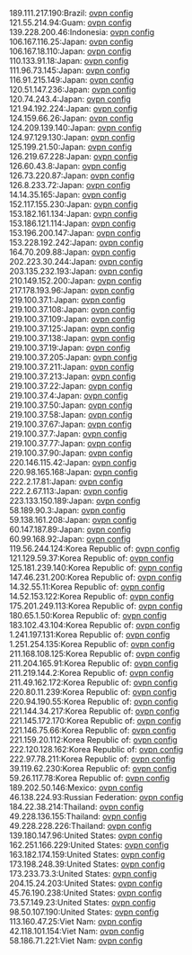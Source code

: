 189.111.217.190:Brazil: [ovpn config](vpn/189_111_217_190.ovpn)  
121.55.214.94:Guam: [ovpn config](vpn/121_55_214_94.ovpn)  
139.228.200.46:Indonesia: [ovpn config](vpn/139_228_200_46.ovpn)  
106.167.116.25:Japan: [ovpn config](vpn/106_167_116_25.ovpn)  
106.167.18.110:Japan: [ovpn config](vpn/106_167_18_110.ovpn)  
110.133.91.18:Japan: [ovpn config](vpn/110_133_91_18.ovpn)  
111.96.73.145:Japan: [ovpn config](vpn/111_96_73_145.ovpn)  
116.91.215.149:Japan: [ovpn config](vpn/116_91_215_149.ovpn)  
120.51.147.236:Japan: [ovpn config](vpn/120_51_147_236.ovpn)  
120.74.243.4:Japan: [ovpn config](vpn/120_74_243_4.ovpn)  
121.94.192.224:Japan: [ovpn config](vpn/121_94_192_224.ovpn)  
124.159.66.26:Japan: [ovpn config](vpn/124_159_66_26.ovpn)  
124.209.139.140:Japan: [ovpn config](vpn/124_209_139_140.ovpn)  
124.97.129.130:Japan: [ovpn config](vpn/124_97_129_130.ovpn)  
125.199.21.50:Japan: [ovpn config](vpn/125_199_21_50.ovpn)  
126.219.67.228:Japan: [ovpn config](vpn/126_219_67_228.ovpn)  
126.60.43.8:Japan: [ovpn config](vpn/126_60_43_8.ovpn)  
126.73.220.87:Japan: [ovpn config](vpn/126_73_220_87.ovpn)  
126.8.233.72:Japan: [ovpn config](vpn/126_8_233_72.ovpn)  
14.14.35.165:Japan: [ovpn config](vpn/14_14_35_165.ovpn)  
152.117.155.230:Japan: [ovpn config](vpn/152_117_155_230.ovpn)  
153.182.161.134:Japan: [ovpn config](vpn/153_182_161_134.ovpn)  
153.186.121.114:Japan: [ovpn config](vpn/153_186_121_114.ovpn)  
153.196.200.147:Japan: [ovpn config](vpn/153_196_200_147.ovpn)  
153.228.192.242:Japan: [ovpn config](vpn/153_228_192_242.ovpn)  
164.70.209.88:Japan: [ovpn config](vpn/164_70_209_88.ovpn)  
202.223.30.244:Japan: [ovpn config](vpn/202_223_30_244.ovpn)  
203.135.232.193:Japan: [ovpn config](vpn/203_135_232_193.ovpn)  
210.149.152.200:Japan: [ovpn config](vpn/210_149_152_200.ovpn)  
217.178.193.96:Japan: [ovpn config](vpn/217_178_193_96.ovpn)  
219.100.37.1:Japan: [ovpn config](vpn/219_100_37_1.ovpn)  
219.100.37.108:Japan: [ovpn config](vpn/219_100_37_108.ovpn)  
219.100.37.109:Japan: [ovpn config](vpn/219_100_37_109.ovpn)  
219.100.37.125:Japan: [ovpn config](vpn/219_100_37_125.ovpn)  
219.100.37.138:Japan: [ovpn config](vpn/219_100_37_138.ovpn)  
219.100.37.19:Japan: [ovpn config](vpn/219_100_37_19.ovpn)  
219.100.37.205:Japan: [ovpn config](vpn/219_100_37_205.ovpn)  
219.100.37.211:Japan: [ovpn config](vpn/219_100_37_211.ovpn)  
219.100.37.213:Japan: [ovpn config](vpn/219_100_37_213.ovpn)  
219.100.37.22:Japan: [ovpn config](vpn/219_100_37_22.ovpn)  
219.100.37.4:Japan: [ovpn config](vpn/219_100_37_4.ovpn)  
219.100.37.50:Japan: [ovpn config](vpn/219_100_37_50.ovpn)  
219.100.37.58:Japan: [ovpn config](vpn/219_100_37_58.ovpn)  
219.100.37.67:Japan: [ovpn config](vpn/219_100_37_67.ovpn)  
219.100.37.7:Japan: [ovpn config](vpn/219_100_37_7.ovpn)  
219.100.37.77:Japan: [ovpn config](vpn/219_100_37_77.ovpn)  
219.100.37.90:Japan: [ovpn config](vpn/219_100_37_90.ovpn)  
220.146.115.42:Japan: [ovpn config](vpn/220_146_115_42.ovpn)  
220.98.165.168:Japan: [ovpn config](vpn/220_98_165_168.ovpn)  
222.2.17.81:Japan: [ovpn config](vpn/222_2_17_81.ovpn)  
222.2.67.113:Japan: [ovpn config](vpn/222_2_67_113.ovpn)  
223.133.150.189:Japan: [ovpn config](vpn/223_133_150_189.ovpn)  
58.189.90.3:Japan: [ovpn config](vpn/58_189_90_3.ovpn)  
59.138.161.208:Japan: [ovpn config](vpn/59_138_161_208.ovpn)  
60.147.187.89:Japan: [ovpn config](vpn/60_147_187_89.ovpn)  
60.99.168.92:Japan: [ovpn config](vpn/60_99_168_92.ovpn)  
119.56.244.124:Korea Republic of: [ovpn config](vpn/119_56_244_124.ovpn)  
121.129.59.37:Korea Republic of: [ovpn config](vpn/121_129_59_37.ovpn)  
125.181.239.140:Korea Republic of: [ovpn config](vpn/125_181_239_140.ovpn)  
147.46.231.200:Korea Republic of: [ovpn config](vpn/147_46_231_200.ovpn)  
14.32.55.11:Korea Republic of: [ovpn config](vpn/14_32_55_11.ovpn)  
14.52.153.122:Korea Republic of: [ovpn config](vpn/14_52_153_122.ovpn)  
175.201.249.113:Korea Republic of: [ovpn config](vpn/175_201_249_113.ovpn)  
180.65.1.50:Korea Republic of: [ovpn config](vpn/180_65_1_50.ovpn)  
183.102.43.104:Korea Republic of: [ovpn config](vpn/183_102_43_104.ovpn)  
1.241.197.131:Korea Republic of: [ovpn config](vpn/1_241_197_131.ovpn)  
1.251.254.135:Korea Republic of: [ovpn config](vpn/1_251_254_135.ovpn)  
211.168.108.125:Korea Republic of: [ovpn config](vpn/211_168_108_125.ovpn)  
211.204.165.91:Korea Republic of: [ovpn config](vpn/211_204_165_91.ovpn)  
211.219.144.2:Korea Republic of: [ovpn config](vpn/211_219_144_2.ovpn)  
211.49.162.172:Korea Republic of: [ovpn config](vpn/211_49_162_172.ovpn)  
220.80.11.239:Korea Republic of: [ovpn config](vpn/220_80_11_239.ovpn)  
220.94.190.55:Korea Republic of: [ovpn config](vpn/220_94_190_55.ovpn)  
221.144.34.217:Korea Republic of: [ovpn config](vpn/221_144_34_217.ovpn)  
221.145.172.170:Korea Republic of: [ovpn config](vpn/221_145_172_170.ovpn)  
221.146.75.66:Korea Republic of: [ovpn config](vpn/221_146_75_66.ovpn)  
221.159.20.112:Korea Republic of: [ovpn config](vpn/221_159_20_112.ovpn)  
222.120.128.162:Korea Republic of: [ovpn config](vpn/222_120_128_162.ovpn)  
222.97.78.211:Korea Republic of: [ovpn config](vpn/222_97_78_211.ovpn)  
39.119.62.230:Korea Republic of: [ovpn config](vpn/39_119_62_230.ovpn)  
59.26.117.78:Korea Republic of: [ovpn config](vpn/59_26_117_78.ovpn)  
189.202.50.146:Mexico: [ovpn config](vpn/189_202_50_146.ovpn)  
46.138.224.93:Russian Federation: [ovpn config](vpn/46_138_224_93.ovpn)  
184.22.38.214:Thailand: [ovpn config](vpn/184_22_38_214.ovpn)  
49.228.136.155:Thailand: [ovpn config](vpn/49_228_136_155.ovpn)  
49.228.228.226:Thailand: [ovpn config](vpn/49_228_228_226.ovpn)  
139.180.147.96:United States: [ovpn config](vpn/139_180_147_96.ovpn)  
162.251.166.229:United States: [ovpn config](vpn/162_251_166_229.ovpn)  
163.182.174.159:United States: [ovpn config](vpn/163_182_174_159.ovpn)  
173.198.248.39:United States: [ovpn config](vpn/173_198_248_39.ovpn)  
173.233.73.3:United States: [ovpn config](vpn/173_233_73_3.ovpn)  
204.15.24.203:United States: [ovpn config](vpn/204_15_24_203.ovpn)  
45.76.190.238:United States: [ovpn config](vpn/45_76_190_238.ovpn)  
73.57.149.23:United States: [ovpn config](vpn/73_57_149_23.ovpn)  
98.50.107.190:United States: [ovpn config](vpn/98_50_107_190.ovpn)  
113.160.47.25:Viet Nam: [ovpn config](vpn/113_160_47_25.ovpn)  
42.118.101.154:Viet Nam: [ovpn config](vpn/42_118_101_154.ovpn)  
58.186.71.221:Viet Nam: [ovpn config](vpn/58_186_71_221.ovpn)  
